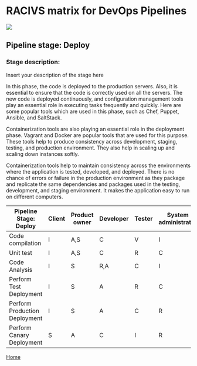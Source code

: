 # __RACIVS matrix for DevOps Pipelines__   

<img src="https://user-images.githubusercontent.com/10748736/112030685-6c81be80-8b32-11eb-94b8-c2c01b8f4581.png">

## __Pipeline stage:__  Deploy  
### __Stage description:__  
Insert your description of the stage here  

In this phase, the code is deployed to the production servers. Also, it is essential to ensure that the code is correctly used on all the servers.
The new code is deployed continuously, and configuration management tools play an essential role in executing tasks frequently and quickly. Here are some popular tools which are used in this phase, such as Chef, Puppet, Ansible, and SaltStack.

Containerization tools are also playing an essential role in the deployment phase. Vagrant and Docker are popular tools that are used for this purpose. These tools help to produce consistency across development, staging, testing, and production environment. They also help in scaling up and scaling down instances softly.

Containerization tools help to maintain consistency across the environments where the application is tested, developed, and deployed. There is no chance of errors or failure in the production environment as they package and replicate the same dependencies and packages used in the testing, development, and staging environment. It makes the application easy to run on different computers.

| Pipeline Stage:<br>Deploy  | Client  | Product owner | Developer  | Tester  | System administrator |Security Team
|----------------------------- |-------- |-------- |-------- |--------  |--------  |---------
| Code compilation             |      I   |     A,S    |   C      |    V     |    I      |    R      |
| Unit test                    |     I    |     A,S    |    C     |    R      |    C      |    I      |
| Code Analysis                |     I    |     S    |    R,A     |    C      |    I      |    I      |
| Perform Test Deployment      |    I     |     S    |     A    |     R     |     C     |     I     |             
| Perform Production Deployment |    I     |    S     |   A      |    C      |    R     |      I    |
| Perform Canary Deployment    |    S     |    A     |   C      |    I     |   R       |     I     |
  
  
[Home](../index.md)
